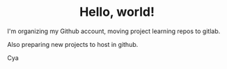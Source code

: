 <h1 align="center">Hello, world!</h1>

I'm organizing my Github account, moving project learning repos to gitlab. 

Also preparing new projects to host in github. 

Cya

<!-- ## Some statistics of my Github 🚀
![flakesrc github stats](https://github-readme-stats.vercel.app/api?username=flakesrc&show_icons=true&theme=tokyonight)
<img src="https://github-readme-streak-stats.herokuapp.com/?user=AkuraDiary&theme=tokyonight" alt="mystreak"/>
![flakesrc Top Langs](https://github-readme-stats.vercel.app/api/top-langs/?username=flakesrc&theme=tokyonight&layout=compact) -->

